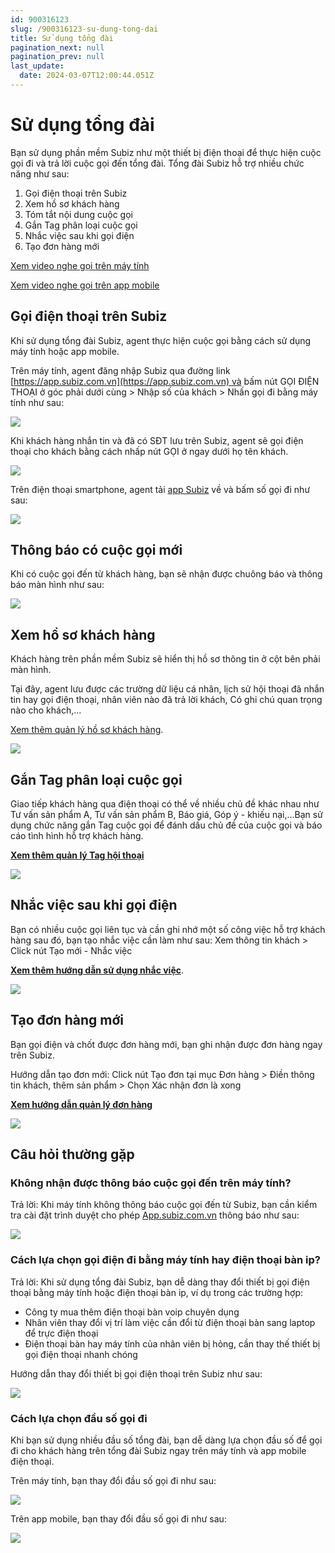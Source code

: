```yaml
---
id: 900316123
slug: /900316123-su-dung-tong-dai
title: Sử dụng tổng đài
pagination_next: null
pagination_prev: null
last_update:
  date: 2024-03-07T12:00:44.051Z
---
```


# Sử dụng tổng đài




Bạn sử dụng phần mềm Subiz như một thiết bị điện thoại để thực hiện cuộc gọi đi và trả lời cuộc gọi đến tổng đài. Tổng đài Subiz hỗ trợ nhiều chức năng như sau:

01. Gọi điện thoại trên Subiz
11. Xem hồ sơ khách hàng
21. Tóm tắt nội dung cuộc gọi
31. Gắn Tag phân loại cuộc gọi
41. Nhắc việc sau khi gọi điện
51. Tạo đơn hàng mới



[Xem video nghe gọi trên máy tính](https://www.youtube.com/watch?v=W2yWHCtsW-k)

[Xem video nghe gọi trên app mobile](https://www.youtube.com/watch?v=S9wVGrxhYks)
## Gọi điện thoại trên Subiz


Khi sử dụng tổng đài Subiz, agent thực hiện cuộc gọi bằng cách sử dụng máy tính hoặc app mobile.



Trên máy tính, agent đăng nhập Subiz qua đường link [https://app.subiz.com.vn](https://app.subiz.com.vn) và bấm nút GỌI ĐIỆN THOẠI ở góc phải dưới cùng > Nhập số của khách > Nhấn gọi đi bằng máy tính như sau:




![](https://vcdn.subiz-cdn.com/file/abe4318a91451356fc20a9d567c33eeae977c3799170ae410041d99e762123a6_acpxkgumifuoofoosble)




Khi khách hàng nhắn tin và đã có SĐT lưu trên Subiz, agent sẽ gọi điện thoại cho khách bằng cách nhấp nút GỌI ở ngay dưới họ tên khách.




![](https://vcdn.subiz-cdn.com/file/9380c5dad76a0046d80521b1645f7c2d63c6521935628387ff1395f592501e54_acpxkgumifuoofoosble)




Trên điện thoại smartphone, agent tải [app Subiz](https://subiz.com.vn/vi/download.html) về và bấm số gọi đi như sau:


![](https://vcdn.subiz-cdn.com/file/05ae87d41c9b662010c56edb5e85fcd11e34e82f0782f6bf8ab4bf68065011b4_acpxkgumifuoofoosble)





## Thông báo có cuộc gọi mới




Khi có cuộc gọi đến từ khách hàng, bạn sẽ nhận được chuông báo và thông báo màn hình như sau:


![](https://vcdn.subiz-cdn.com/file/76be7ec63c72b2bfb5c2430868bc584ba0a7ff21e1b4860801167c0f0d8d9a7c_acpxkgumifuoofoosble)







## Xem hồ sơ khách hàng


Khách hàng trên phần mềm Subiz sẽ hiển thị hồ sơ thông tin ở cột bên phải màn hình. 



Tại đây, agent lưu được các trường dữ liệu cá nhân, lịch sử hội thoại đã nhắn tin hay gọi điện thoại, nhân viên nào đã trả lời khách, Có ghi chú quan trọng nào cho khách,...

[Xem thêm quản lý hồ sơ khách hàng](https://subiz.com.vn/docs/777741175-ho-so-khach-hang).




![](https://vcdn.subiz-cdn.com/file/38547064c47fb070984147cbfa0ee13fd8e6c2cc8b8ab3dd18dfb93df5ce4cce_acpxkgumifuoofoosble)

## Gắn Tag phân loại cuộc gọi


Giao tiếp khách hàng qua điện thoại có thể về nhiều chủ đề khác nhau như Tư vấn sản phẩm A, Tư vấn sản phẩm B, Báo giá, Góp ý - khiếu nại,...Bạn sử dụng chức năng gắn Tag cuộc gọi để đánh dấu chủ đề của cuộc gọi và báo cáo tình hình hỗ trợ khách hàng.

**[Xem thêm quản lý Tag hội thoại](https://subiz.com.vn/docs/662546069-tag-hoi-thoai)** 




![](https://vcdn.subiz-cdn.com/file/b4bef05309c5f7e6fa313f9ec38ad03680b5a109f7e9e938b9820cff9128efcf_acpxkgumifuoofoosble)



## Nhắc việc sau khi gọi điện


Bạn có nhiều cuộc gọi liên tục và cần ghi nhớ một số công việc hỗ trợ khách hàng sau đó, bạn tạo nhắc việc cần làm như sau: Xem thông tin khách > Click nút Tạo mới - Nhắc việc

**[Xem thêm hướng dẫn sử dụng nhắc việc](https://subiz.com.vn/docs/2039731542-nhac-viec-can-lam)**.




![](https://vcdn.subiz-cdn.com/file/33430ee9432e5fdce7c9f43c83dddfa97dd35aa02e4a8e418ef02089b5a3c13e_acpxkgumifuoofoosble)



## Tạo đơn hàng mới


Bạn gọi điện và chốt được đơn hàng mới, bạn ghi nhận được đơn hàng ngay trên Subiz.

Hướng dẫn tạo đơn mới: Click nút Tạo đơn tại mục Đơn hàng > Điền thông tin khách, thêm sản phẩm > Chọn Xác nhận đơn là xong

**[Xem hướng dẫn quản lý đơn hàng](https://subiz.com.vn/docs/1276788659-don-hang)**


![](https://vcdn.subiz-cdn.com/file/5df7f08237966344cc23ee3e97b0024ddc6e6228ec63736f4e9a817f097c7843_acpxkgumifuoofoosble)









## Câu hỏi thường gặp

### Không nhận được thông báo cuộc gọi đến trên máy tính?


Trả lời: Khi máy tính không thông báo cuộc gọi đến từ Subiz, bạn cần kiểm tra cài đặt trình duyệt cho phép [App.subiz.com.vn](https://app.subiz.com.vn/) thông báo như sau:


![](https://vcdn.subiz-cdn.com/file/560b53210c026f6c8da2252377b342abcfdabd6e34f938a6af622e1e19f620c3_acpxkgumifuoofoosble)

### Cách lựa chọn gọi điện đi bằng máy tính hay điện thoại bàn ip?




Trả lời: Khi sử dụng tổng đài Subiz, bạn dễ dàng thay đổi thiết bị gọi điện thoại bằng máy tính hoặc điện thoại bàn ip, ví dụ trong các trường hợp:

- Công ty mua thêm điện thoại bàn voip chuyên dụng
- Nhân viên thay đổi vị trí làm việc cần đổi từ điện thoại bàn sang laptop để trực điện thoại
- Điện thoại bàn hay máy tính của nhân viên bị hỏng, cần thay thế thiết bị gọi điện thoại nhanh chóng

Hướng dẫn thay đổi thiết bị gọi điện thoại trên Subiz như sau:


![](https://vcdn.subiz-cdn.com/file/9b469dcae5fed6c5891d1257a4e3ff3b9aa30358482471ffc94b0035caedc5dd_acpxkgumifuoofoosble)

### Cách lựa chọn đầu số gọi đi


Khi bạn sử dụng nhiều đầu số tổng đài, bạn dễ dàng lựa chọn đầu số để gọi đi cho khách hàng trên tổng đài Subiz ngay trên máy tính và app mobile điện thoại.



Trên máy tính, bạn thay đổi đầu số gọi đi như sau:


![](https://vcdn.subiz-cdn.com/file/636b75ad636d6600149dbc2868a4ad93ee3f84ed8d4630f33c10bb164137926c_acpxkgumifuoofoosble)






Trên app mobile, bạn thay đổi đầu số gọi đi như sau:


![](https://vcdn.subiz-cdn.com/file/6fbac2da33e63ee44b7c82b6aea1e459092dac5cc8155c5410a94a2570b9364e_acpxkgumifuoofoosble)